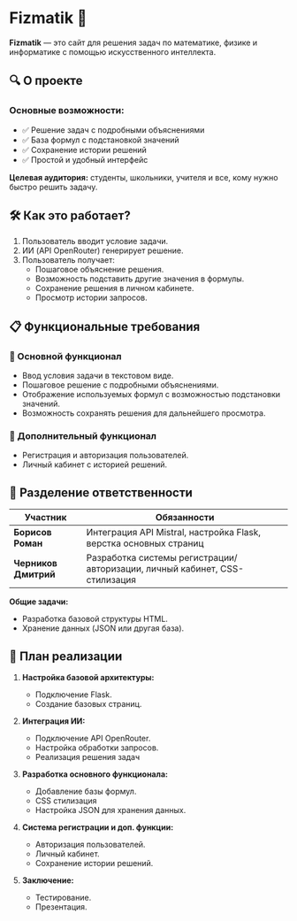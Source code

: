 # Fizmatik 🚀

**Fizmatik** — это сайт для решения задач по математике, физике и информатике с помощью искусственного интеллекта.  

## 🔍 О проекте

### Основные возможности:
- ✅ Решение задач с подробными объяснениями  
- ✅ База формул с подстановкой значений  
- ✅ Сохранение истории решений  
- ✅ Простой и удобный интерфейс  

**Целевая аудитория:** студенты, школьники, учителя и все, кому нужно быстро решить задачу.  

## 🛠 Как это работает?
1. Пользователь вводит условие задачи.  
2. ИИ (API OpenRouter) генерирует решение.  
3. Пользователь получает:  
   - Пошаговое объяснение решения.  
   - Возможность подставить другие значения в формулы.  
   - Сохранение решения в личном кабинете.  
   - Просмотр истории запросов.  

## 📋 Функциональные требования

### 🔹 Основной функционал
- Ввод условия задачи в текстовом виде.  
- Пошаговое решение с подробными объяснениями.  
- Отображение используемых формул с возможностью подстановки значений.  
- Возможность сохранять решения для дальнейшего просмотра.  

### 🔹 Дополнительный функционал
- Регистрация и авторизация пользователей.  
- Личный кабинет с историей решений.  

## 👥 Разделение ответственности

| Участник         | Обязанности |
|------------------|-------------|
| **Борисов Роман** | Интеграция API Mistral, настройка Flask, верстка основных страниц |
| **Черников Дмитрий** | Разработка системы регистрации/авторизации, личный кабинет, CSS-стилизация |

**Общие задачи:**  
- Разработка базовой структуры HTML.  
- Хранение данных (JSON или другая база).  

## 📅 План реализации

1. **Настройка базовой архитектуры:**  
   - Подключение Flask.  
   - Создание базовых страниц.   

2. **Интеграция ИИ:**  
   - Подключение API OpenRouter.  
   - Настройка обработки запросов.
   - Реализация решения задач

3. **Разработка основного функционала:**
   - Добавление базы формул.
   - CSS стилизация
   - Настройка JSON для хранения данных.  

5. **Система регистрации и доп. функции:**  
   - Авторизация пользователей.  
   - Личный кабинет.  
   - Сохранение истории решений.  

6. **Заключение:**  
   - Тестирование.
   - Презентация.
 
